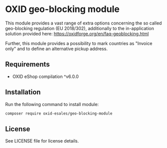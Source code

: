 OXID geo-blocking module
========================

This module provides a vast range of extra options concerning the so called geo-blocking regulation (EU 2018/302), additionally to the in-application solution provided here: https://oxidforge.org/en/faq-geoblocking.html

Further, this module provides a possibility to mark countries as "Invoice only" and to define an alternative pickup address.

## Requirements

* OXID eShop compilation ^v6.0.0

## Installation

Run the following command to install module:

```bash
composer require oxid-esales/geo-blocking-module
```

## License

See LICENSE file for license details.

